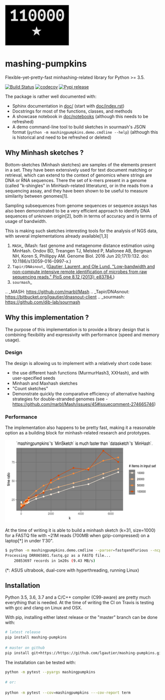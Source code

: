 [![logo](doc/_static/mashingpumpkins.png)](doc/_static/mashingpumpkins.png)
# mashing-pumpkins

Flexible-yet-pretty-fast minhashing-related library for Python >= 3.5.

[![Build Status](https://travis-ci.org/lgautier/mashing-pumpkins.svg?branch=master)](https://travis-ci.org/lgautier/mashing-pumpkins)
[![codecov](https://codecov.io/gh/lgautier/mashing-pumpkins/branch/master/graph/badge.svg)](https://codecov.io/gh/lgautier/mashing-pumpkins)
[![Pypi release](https://img.shields.io/pypi/v/mashing-pumpkins.svg)](https://img.shields.io/pypi/v/mashing-pumpkins.svg)

The package is rather well documented with:
- Sphinx documentation in [doc/](doc/) (start with [doc/index.rst](doc/index.rst))
- Docstrings for most of the functions, classes, and methods
- A showcase notebook in [doc/notebooks](doc/notebooks) (although this needs to be refreshed)
- A demo command-line tool to build sketches in sourmash's JSON format (`python -m mashingpumpkins.demo.cmdline --help`) (although this is
  historical and need to be refreshed or deleted)

## Why Minhash sketches ?

Bottom-sketches (Minhash sketches) are samples of the elements present in a set.
They have been extensively used for text document matching or retrieval, which can
extend to the context of genomics where strings are DNA or RNA sequences. There the
set of k-mers present in a genome (called "k-shingles" in MinHash-related litterature),
or in the reads from a sequencing assay, and they have been shown to be useful to
measure similarity between genomes[1].

Sampling subsequences from genome sequences or sequence assays has also been
demonstrated to be a very efficient approach to identify DNA sequences of unknown
origin[2], both in terms of accuracy and in terms of usage of bandwidth.

This is making such sketches interesting tools for the analysis of NGS data, with several
implementations already available[1,3]

1. `MASH`_ (Mash: fast genome and metagenome distance estimation using MinHash. Ondov BD,
   Treangen TJ, Melsted P, Mallonee AB, Bergman NH, Koren S, Phillippy AM. Genome Biol. 2016
   Jun 20;17(1):132. doi: 10.1186/s13059-016-0997-x.)
2. `Tapir/DNAsnout`_ ([Gautier, Laurent, and Ole Lund. "Low-bandwidth and non-compute
   intensive remote identification of microbes from raw sequencing reads." PloS one 8.12
   (2013): e83784.](http://dx.doi.org/10.1371/journal.pone.0083784))
3. `sourmash`_

.. _MASH: https://github.com/marbl/Mash
.. _Tapir/DNAsnout: https://bitbucket.org/lgautier/dnasnout-client
.. _sourmash: https://github.com/dib-lab/sourmash


## Why this implementation ?


The purpose of this implementation is to provide a library design that is combining flexibility and expressivity with performance
(speed and memory usage).

### Design

The design is allowing us to implement with a relatively short code base:

- the use different hash functions (MurmurHash3, XXHash), and with user-specified seeds
- Minhash and Maxhash sketches
- "Count sketches"
- Demonstrate quickly the comparative efficiency of alternative hashing strategies for double-stranded genomes (see - https://github.com/marbl/Mash/issues/45#issuecomment-274665746)

### Performance

The implementation also happens to be pretty fast, making it a reasonable option as a building block for minhash-related research and prototypes.

![perf](doc/_static/perf_benchmark.png)

At the time of writing it is able to build a minhash sketch (k=31, size=1000) for a FASTQ file with ~21M reads (700MB when gzip-compressed)
on a laptop[*] in under 1'30".

```bash
$ python -m mashingpumpkins.demo.cmdline --parser=fastqandfurious --ncpu=3 DRR065801.fastq.gz
Processing DRR065801.fastq.gz as a FASTQ file...
    20853697 records in 1m20s (9.43 MB/s)
```

(*: ASUS ultrabook, dual-core with hyperthreading, running Linux)

## Installation

Python 3.5, 3.6, 3.7 and a C/C++ compiler (C99-aware) are pretty much everything that is needed. At the time of writing the CI
on Travis is testing with gcc and clang on Linux and OSX.

With pip, installing either latest release or the "master" branch can be done with:

```bash
# latest release
pip install mashing-pumpkins

# master on github
pip install git+https://https://github.com/lgautier/mashing-pumpkins.git

```

The installation can be tested with:

```bash
python -m pytest --pyargs mashingpumpkins

# or:

python -m pytest --cov=mashingpumpkins ---cov-report term
```

